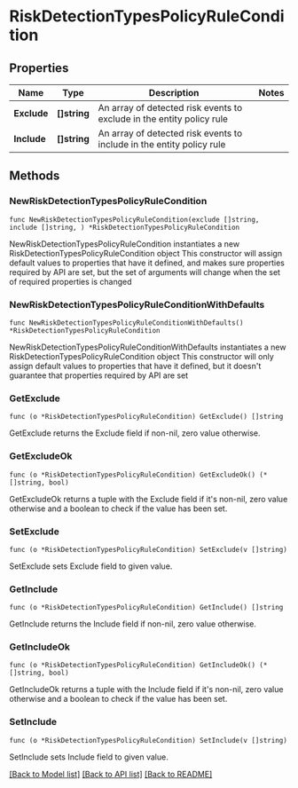 # RiskDetectionTypesPolicyRuleCondition

## Properties

Name | Type | Description | Notes
------------ | ------------- | ------------- | -------------
**Exclude** | **[]string** | An array of detected risk events to exclude in the entity policy rule | 
**Include** | **[]string** | An array of detected risk events to include in the entity policy rule | 

## Methods

### NewRiskDetectionTypesPolicyRuleCondition

`func NewRiskDetectionTypesPolicyRuleCondition(exclude []string, include []string, ) *RiskDetectionTypesPolicyRuleCondition`

NewRiskDetectionTypesPolicyRuleCondition instantiates a new RiskDetectionTypesPolicyRuleCondition object
This constructor will assign default values to properties that have it defined,
and makes sure properties required by API are set, but the set of arguments
will change when the set of required properties is changed

### NewRiskDetectionTypesPolicyRuleConditionWithDefaults

`func NewRiskDetectionTypesPolicyRuleConditionWithDefaults() *RiskDetectionTypesPolicyRuleCondition`

NewRiskDetectionTypesPolicyRuleConditionWithDefaults instantiates a new RiskDetectionTypesPolicyRuleCondition object
This constructor will only assign default values to properties that have it defined,
but it doesn't guarantee that properties required by API are set

### GetExclude

`func (o *RiskDetectionTypesPolicyRuleCondition) GetExclude() []string`

GetExclude returns the Exclude field if non-nil, zero value otherwise.

### GetExcludeOk

`func (o *RiskDetectionTypesPolicyRuleCondition) GetExcludeOk() (*[]string, bool)`

GetExcludeOk returns a tuple with the Exclude field if it's non-nil, zero value otherwise
and a boolean to check if the value has been set.

### SetExclude

`func (o *RiskDetectionTypesPolicyRuleCondition) SetExclude(v []string)`

SetExclude sets Exclude field to given value.


### GetInclude

`func (o *RiskDetectionTypesPolicyRuleCondition) GetInclude() []string`

GetInclude returns the Include field if non-nil, zero value otherwise.

### GetIncludeOk

`func (o *RiskDetectionTypesPolicyRuleCondition) GetIncludeOk() (*[]string, bool)`

GetIncludeOk returns a tuple with the Include field if it's non-nil, zero value otherwise
and a boolean to check if the value has been set.

### SetInclude

`func (o *RiskDetectionTypesPolicyRuleCondition) SetInclude(v []string)`

SetInclude sets Include field to given value.



[[Back to Model list]](../README.md#documentation-for-models) [[Back to API list]](../README.md#documentation-for-api-endpoints) [[Back to README]](../README.md)


